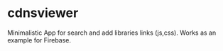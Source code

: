 # cdnsviewer
Minimalistic App for search and add libraries links (js,css). Works as an example for Firebase.
